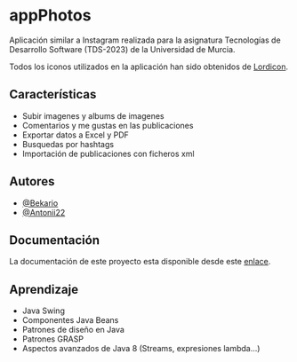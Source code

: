 
# appPhotos

Aplicación similar a Instagram realizada para la asignatura Tecnologías de Desarrollo Software (TDS-2023) de la Universidad de Murcia.

Todos los iconos utilizados en la aplicación han sido obtenidos de [Lordicon](https://lordicon.com/).


## Características

- Subir imagenes y albums de imagenes
- Comentarios y me gustas en las publicaciones
- Exportar datos a Excel y PDF
- Busquedas por hashtags
- Importación de publicaciones con ficheros xml


## Autores

- [@Bekario](https://github.com/Bekario/tds2023-22)
- [@Antonii22](https://github.com/Antonii22)


## Documentación

La documentación de este proyecto esta disponible desde este [enlace](https://drive.google.com/file/d/1yQRmYWe4F1kJBroWoWER-66u7NhHtKWx/view?usp=sharing).


## Aprendizaje

- Java Swing
- Componentes Java Beans
- Patrones de diseño en Java
- Patrones GRASP
- Aspectos avanzados de Java 8 (Streams, expresiones lambda...)



